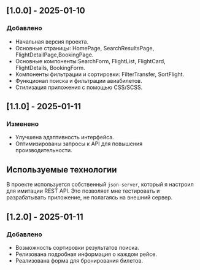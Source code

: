 ## [1.0.0] - 2025-01-10
### Добавлено
- Начальная версия проекта.
- Основные страницы: HomePage, SearchResultsPage, FlightDetailPage,BookingPage.
- Основные компоненты:SearchForm, FlightList, FlightCard, FlightDetails, BookingForm.
- Компоненты фильтрации и сортировки: FilterTransfer, SortFlight.
- Функционал поиска и фильтрации авиабилетов.
- Стилизация приложения с помощью CSS/SCSS.



## [1.1.0] - 2025-01-11
### Изменено
- Улучшена адаптивность интерфейса.
- Оптимизированы запросы к API для повышения производительности.
## Используемые технологии
В проекте используется собственный `json-server`, который я настроил для имитации REST API. Это позволяет мне тестировать и разрабатывать приложение, не полагаясь на внешний сервер.

## [1.2.0] - 2025-01-11
### Добавлено
- Возможность сортировки результатов поиска.
- Релизована подробная информация о каждом рейсе.
- Реализована форма для бронирования билетов.

